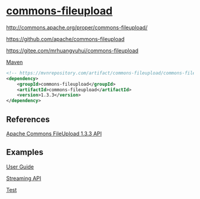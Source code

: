 # [commons-fileupload](https://gitee.com/mrhuangyuhui/notes/blob/master/manuals/java/commons-fileupload.md)

<http://commons.apache.org/proper/commons-fileupload/>

<https://github.com/apache/commons-fileupload>

<https://gitee.com/mrhuangyuhui/commons-fileupload>

[Maven](https://mvnrepository.com/artifact/commons-fileupload/commons-fileupload)

```xml
<!-- https://mvnrepository.com/artifact/commons-fileupload/commons-fileupload -->
<dependency>
    <groupId>commons-fileupload</groupId>
    <artifactId>commons-fileupload</artifactId>
    <version>1.3.3</version>
</dependency>
```

## References

[Apache Commons FileUpload 1.3.3 API](http://commons.apache.org/proper/commons-fileupload/javadocs/api-release/index.html)

## Examples

[User Guide](http://commons.apache.org/proper/commons-fileupload/using.html)

[Streaming API](http://commons.apache.org/proper/commons-fileupload/streaming.html)

[Test](https://github.com/apache/commons-fileupload/tree/master/src/test/java/org/apache/commons/fileupload)